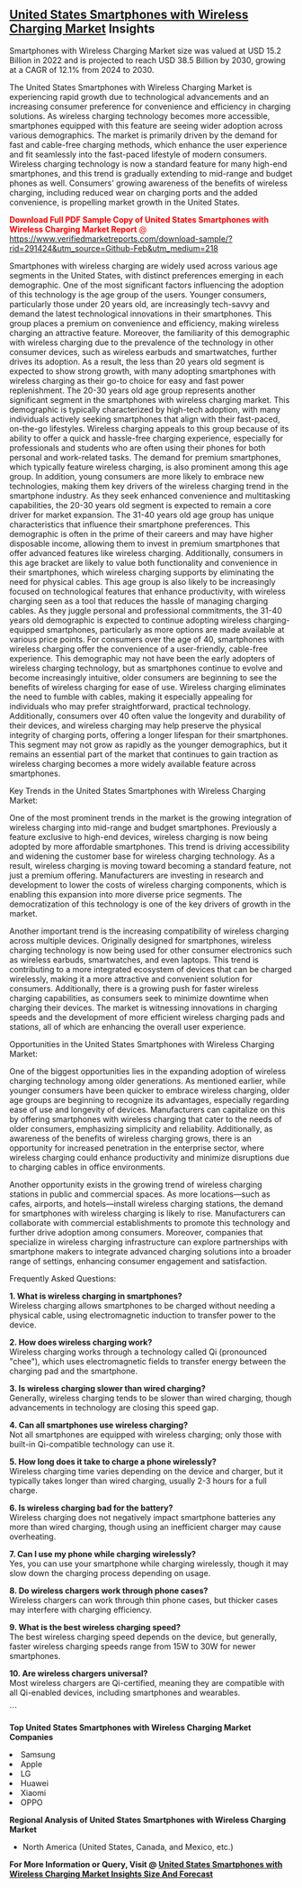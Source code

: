 <h2><a href="https://www.verifiedmarketreports.com/download-sample/?rid=291424&amp;utm_source=Github-Feb&amp;utm_medium=218" target="_blank">United States Smartphones with Wireless Charging Market</a> Insights</h2><p>Smartphones with Wireless Charging Market size was valued at USD 15.2 Billion in 2022 and is projected to reach USD 38.5 Billion by 2030, growing at a CAGR of 12.1% from 2024 to 2030.</p><p> <p>The United States Smartphones with Wireless Charging Market is experiencing rapid growth due to technological advancements and an increasing consumer preference for convenience and efficiency in charging solutions. As wireless charging technology becomes more accessible, smartphones equipped with this feature are seeing wider adoption across various demographics. The market is primarily driven by the demand for fast and cable-free charging methods, which enhance the user experience and fit seamlessly into the fast-paced lifestyle of modern consumers. Wireless charging technology is now a standard feature for many high-end smartphones, and this trend is gradually extending to mid-range and budget phones as well. Consumers' growing awareness of the benefits of wireless charging, including reduced wear on charging ports and the added convenience, is propelling market growth in the United States. <p><span class=""><span style="color: #ff0000;"><strong>Download Full PDF Sample Copy of United States Smartphones with Wireless Charging Market Report</strong> @ </span><a href="https://www.verifiedmarketreports.com/download-sample/?rid=291424&amp;utm_source=Github-Feb&amp;utm_medium=218" target="_blank">https://www.verifiedmarketreports.com/download-sample/?rid=291424&amp;utm_source=Github-Feb&amp;utm_medium=218</a></span></p></p> <p>Smartphones with wireless charging are widely used across various age segments in the United States, with distinct preferences emerging in each demographic. One of the most significant factors influencing the adoption of this technology is the age group of the users. Younger consumers, particularly those under 20 years old, are increasingly tech-savvy and demand the latest technological innovations in their smartphones. This group places a premium on convenience and efficiency, making wireless charging an attractive feature. Moreover, the familiarity of this demographic with wireless charging due to the prevalence of the technology in other consumer devices, such as wireless earbuds and smartwatches, further drives its adoption. As a result, the less than 20 years old segment is expected to show strong growth, with many adopting smartphones with wireless charging as their go-to choice for easy and fast power replenishment. The 20-30 years old age group represents another significant segment in the smartphones with wireless charging market. This demographic is typically characterized by high-tech adoption, with many individuals actively seeking smartphones that align with their fast-paced, on-the-go lifestyles. Wireless charging appeals to this group because of its ability to offer a quick and hassle-free charging experience, especially for professionals and students who are often using their phones for both personal and work-related tasks. The demand for premium smartphones, which typically feature wireless charging, is also prominent among this age group. In addition, young consumers are more likely to embrace new technologies, making them key drivers of the wireless charging trend in the smartphone industry. As they seek enhanced convenience and multitasking capabilities, the 20-30 years old segment is expected to remain a core driver for market expansion. The 31-40 years old age group has unique characteristics that influence their smartphone preferences. This demographic is often in the prime of their careers and may have higher disposable income, allowing them to invest in premium smartphones that offer advanced features like wireless charging. Additionally, consumers in this age bracket are likely to value both functionality and convenience in their smartphones, which wireless charging supports by eliminating the need for physical cables. This age group is also likely to be increasingly focused on technological features that enhance productivity, with wireless charging seen as a tool that reduces the hassle of managing charging cables. As they juggle personal and professional commitments, the 31-40 years old demographic is expected to continue adopting wireless charging-equipped smartphones, particularly as more options are made available at various price points. For consumers over the age of 40, smartphones with wireless charging offer the convenience of a user-friendly, cable-free experience. This demographic may not have been the early adopters of wireless charging technology, but as smartphones continue to evolve and become increasingly intuitive, older consumers are beginning to see the benefits of wireless charging for ease of use. Wireless charging eliminates the need to fumble with cables, making it especially appealing for individuals who may prefer straightforward, practical technology. Additionally, consumers over 40 often value the longevity and durability of their devices, and wireless charging may help preserve the physical integrity of charging ports, offering a longer lifespan for their smartphones. This segment may not grow as rapidly as the younger demographics, but it remains an essential part of the market that continues to gain traction as wireless charging becomes a more widely available feature across smartphones. <p>Key Trends in the United States Smartphones with Wireless Charging Market:</p> <p>One of the most prominent trends in the market is the growing integration of wireless charging into mid-range and budget smartphones. Previously a feature exclusive to high-end devices, wireless charging is now being adopted by more affordable smartphones. This trend is driving accessibility and widening the customer base for wireless charging technology. As a result, wireless charging is moving toward becoming a standard feature, not just a premium offering. Manufacturers are investing in research and development to lower the costs of wireless charging components, which is enabling this expansion into more diverse price segments. The democratization of this technology is one of the key drivers of growth in the market.</p> <p>Another important trend is the increasing compatibility of wireless charging across multiple devices. Originally designed for smartphones, wireless charging technology is now being used for other consumer electronics such as wireless earbuds, smartwatches, and even laptops. This trend is contributing to a more integrated ecosystem of devices that can be charged wirelessly, making it a more attractive and convenient solution for consumers. Additionally, there is a growing push for faster wireless charging capabilities, as consumers seek to minimize downtime when charging their devices. The market is witnessing innovations in charging speeds and the development of more efficient wireless charging pads and stations, all of which are enhancing the overall user experience.</p> <p>Opportunities in the United States Smartphones with Wireless Charging Market:</p> <p>One of the biggest opportunities lies in the expanding adoption of wireless charging technology among older generations. As mentioned earlier, while younger consumers have been quicker to embrace wireless charging, older age groups are beginning to recognize its advantages, especially regarding ease of use and longevity of devices. Manufacturers can capitalize on this by offering smartphones with wireless charging that cater to the needs of older consumers, emphasizing simplicity and reliability. Additionally, as awareness of the benefits of wireless charging grows, there is an opportunity for increased penetration in the enterprise sector, where wireless charging could enhance productivity and minimize disruptions due to charging cables in office environments.</p> <p>Another opportunity exists in the growing trend of wireless charging stations in public and commercial spaces. As more locations—such as cafes, airports, and hotels—install wireless charging stations, the demand for smartphones with wireless charging is likely to rise. Manufacturers can collaborate with commercial establishments to promote this technology and further drive adoption among consumers. Moreover, companies that specialize in wireless charging infrastructure can explore partnerships with smartphone makers to integrate advanced charging solutions into a broader range of settings, enhancing consumer engagement and satisfaction.</p> <p>Frequently Asked Questions:</p> <p><strong>1. What is wireless charging in smartphones?</strong><br>Wireless charging allows smartphones to be charged without needing a physical cable, using electromagnetic induction to transfer power to the device.</p> <p><strong>2. How does wireless charging work?</strong><br>Wireless charging works through a technology called Qi (pronounced "chee"), which uses electromagnetic fields to transfer energy between the charging pad and the smartphone.</p> <p><strong>3. Is wireless charging slower than wired charging?</strong><br>Generally, wireless charging tends to be slower than wired charging, though advancements in technology are closing this speed gap.</p> <p><strong>4. Can all smartphones use wireless charging?</strong><br>Not all smartphones are equipped with wireless charging; only those with built-in Qi-compatible technology can use it.</p> <p><strong>5. How long does it take to charge a phone wirelessly?</strong><br>Wireless charging time varies depending on the device and charger, but it typically takes longer than wired charging, usually 2-3 hours for a full charge.</p> <p><strong>6. Is wireless charging bad for the battery?</strong><br>Wireless charging does not negatively impact smartphone batteries any more than wired charging, though using an inefficient charger may cause overheating.</p> <p><strong>7. Can I use my phone while charging wirelessly?</strong><br>Yes, you can use your smartphone while charging wirelessly, though it may slow down the charging process depending on usage.</p> <p><strong>8. Do wireless chargers work through phone cases?</strong><br>Wireless chargers can work through thin phone cases, but thicker cases may interfere with charging efficiency.</p> <p><strong>9. What is the best wireless charging speed?</strong><br>The best wireless charging speed depends on the device, but generally, faster wireless charging speeds range from 15W to 30W for newer smartphones.</p> <p><strong>10. Are wireless chargers universal?</strong><br>Most wireless chargers are Qi-certified, meaning they are compatible with all Qi-enabled devices, including smartphones and wearables.</p> ```</p><p><strong>Top United States Smartphones with Wireless Charging Market Companies</strong></p><div data-test-id=""><p><li>Samsung</li><li> Apple</li><li> LG</li><li> Huawei</li><li> Xiaomi</li><li> OPPO</li></p><div><strong>Regional Analysis of&nbsp;United States Smartphones with Wireless Charging Market</strong></div><ul><li dir="ltr"><p dir="ltr">North America&nbsp;(United States, Canada, and Mexico, etc.)</p></li></ul><p><strong>For More Information or Query, Visit @&nbsp;</strong><strong><a href="https://www.verifiedmarketreports.com/product/smartphones-with-wireless-charging-market/?utm_source=Github-Feb&amp;utm_medium=218" target="_blank">United States Smartphones with Wireless Charging Market Insights Size And Forecast</a></strong></p></div>
